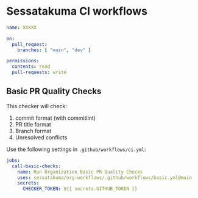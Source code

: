 # Sessatakuma CI workflows
```yml
name: XXXXX

on:
  pull_request:
    branches: [ "main", "dev" ]

permissions:
  contents: read
  pull-requests: write
```

## Basic PR Quality Checks
This checker will check:
1. commit format (with commitlint)
2. PR title format
3. Branch format
4. Unresolved conflicts

Use the following settings in `.github/workflows/ci.yml`:
```yml
jobs:
  call-basic-checks:
    name: Run Organization Basic PR Quality Checks
    uses: sessatakuma/org-workflows/.github/workflows/basic.yml@main
    secrets:
      CHECKER_TOKEN: ${{ secrets.GITHUB_TOKEN }}
```